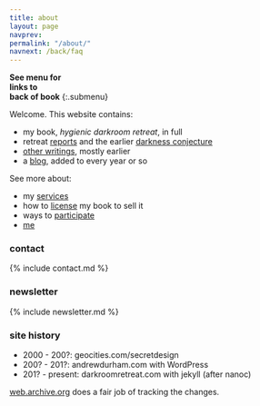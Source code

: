 ```yaml
---
title: about
layout: page
navprev: 
permalink: "/about/"
navnext: /back/faq
---
```


**See menu for**  
**links to**  
**back of book**
{:.submenu}

Welcome. This website contains:

- my book, <em>hygienic darkroom retreat</em>, in full
- retreat [reports](/reports) and the earlier [darkness conjecture](/conjecture)
- [other writings](/other), mostly earlier
- a [blog](/blog), added to every year or so

See more about:

- my [services](/back/services)
- how to [license](/back/license) my book to sell it
- ways to [participate](/back/participate)
- [me](/back/bio)

### contact

{% include contact.md %}

### newsletter

{% include newsletter.md %}

### site history

- 2000 - 200?: geocities.com/secretdesign
- 200? - 201?: andrewdurham.com with WordPress
- 201? - present: darkroomretreat.com with jekyll (after nanoc)

[web.archive.org](https://web.archive.org) does a fair job of tracking the changes.


